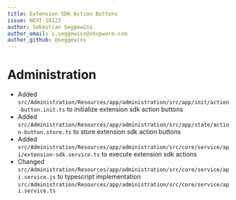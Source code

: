 ```yaml
---
title: Extension SDK Action Buttons
issue: NEXT-18123
author: Sebastian Seggewiss
author_email: s.seggewiss@shopware.com
author_github: @seggewiss
---
```

# Administration
* Added `src/Administration/Resources/app/administration/src/app/init/action-button.init.ts` to initialize extension sdk action buttons
* Added `src/Administration/Resources/app/administration/src/app/state/action-button.store.ts` to store extension sdk action buttons
* Added `src/Administration/Resources/app/administration/src/core/service/api/extension-sdk.service.ts` to execute extension sdk actions
* Changed `src/Administration/Resources/app/administration/src/core/service/api.service.js` to typescript implementation `src/Administration/Resources/app/administration/src/core/service/api.service.ts`
